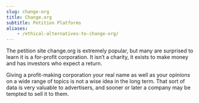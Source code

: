 ```yaml
---
slug: change-org
title: Change.org
subtitle: Petition Platforms
aliases:
    - /ethical-alternatives-to-change-org/
---
```


The petition site change.org is extremely popular, but many are surprised to learn it is a for-profit corporation. It isn’t a charity, it exists to make money and has investors who expect a return.

Giving a profit-making corporation your real name as well as your opinions on a wide range of topics is not a wise idea in the long term. That sort of data is very valuable to advertisers, and sooner or later a company may be tempted to sell it to them.
